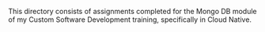 This directory consists of assignments completed for the Mongo DB module of my Custom Software Development training, specifically in Cloud Native.
